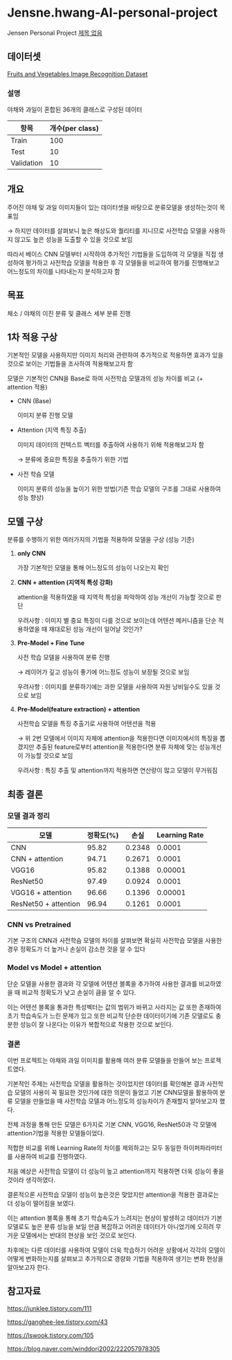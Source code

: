 # Jensne.hwang-AI-personal-project
Jensen Personal Project
[제목 없음](https://www.notion.so/1bb0c6fd68408039b58ce8c1d9614355?pvs=21)

## 데이터셋

[Fruits and Vegetables Image Recognition Dataset](https://www.kaggle.com/datasets/kritikseth/fruit-and-vegetable-image-recognition)


### 설명

야채와 과일이 혼합된 36개의 클래스로 구성된 데이터

| 항목 | 개수(per class) |
| --- | --- |
| Train | 100 |
| Test | 10 |
| Validation | 10 |

## 개요

주어진 야채 및 과일 이미지들이 있는 데이터셋을 바탕으로 분류모델을 생성하는것이 목표임

→ 하지만 데이터를 살펴보니 높은 해상도와 퀄리티를 지니므로 사전학습 모델을 사용하지 않고도 높은 성능을 도출할 수 있을 것으로 보임

따라서 베이스 CNN 모델부터 시작하여 추가적인 기법들을 도입하여 각 모델을 직접 생성하여 평가하고 사전학습 모델을 적용한 후 각 모델들을 비교하여 평가를 진행해보고 어느정도의 차이를 나타내는지 분석하고자 함

## 목표

채소 / 야채의 이진 분류 및 클래스 세부 분류 진행

## 1차 적용 구상

기본적인 모델을 사용하지만 이미지 처리와 관련하여 추가적으로 적용하면 효과가 있을것으로 보이는 기법들을 조사하여 적용해보고자 함

모델은 기본적인 CNN을 Base로 하여 사전학습 모델과의 성능 차이를 비교 (+ attention 적용)

- CNN (Base)
    
    이미지 분류 진행 모델
    
- Attention (지역 특징 추출)
    
    이미지 데이터의 컨텍스트 벡터를 추출하여 사용하기 위해 적용해보고자 함
    
    → 분류에 중요한 특징을 추출하기 위한 기법
    
- 사전 학슴 모델
    
    이미지 분류의 성능을 높이기 위한 방법(기존 학습 모델의 구조를 그대로 사용하여 성능 향상)
    

## 모델 구상

분류를 수행하기 위한 여러가지의 기법을 적용하여 모델을 구상 (성능 기준)

1. **only CNN**
    
    가장 기본적인 모델을 통해 어느정도의 성능이 나오는지 확인
    
2. **CNN + attention (지역적 특성 강화)**
    
    attention을 적용하였을 때 지역적 특성을 파악하여 성능 개선이 가능할 것으로 판단
    
    우려사항 : 이미지 별 중요 특징이 다를 것으로 보이는데 어텐션 메커니즘을 단순 적용하였을 때 재대로된 성능 개선이 일어날 것인가?
    
3. **Pre-Model + Fine Tune**
    
    사전 학습 모델을 사용하여 분류 진행
    
    → 레이어가 깊고 성능이 좋기에 어느정도 성능이 보장될 것으로 보임
    
    우려사항 : 이미지를 분류하기에는 과한 모델을 사용하여 자원 낭비일수도 있을 것으로 보임
    
4. **Pre-Model(feature extraction) + attention**
    
    사전학습 모델을 특징 추출기로 사용하여 어텐션을 적용
    
    → 위 2번 모델에서 이미지 자체에 attention을 적용한다면 이미지에서의 특징을 뽑겠지만 추출된 feature로부터 attention을 적용한다면 분류 자체에 맞는 성능개선이 가능할 것으로 보임
    
    우려사항 : 특징 추출 및 attention까지 적용하면 연산량이 많고 모델이 무거워짐
    

## 최종 결론

### 모델 결과 정리

| 모델 | 정확도(%) | 손실 | Learning Rate |
| --- | --- | --- | --- |
| CNN | 95.82 | 0.2348 | 0.0001 |
| CNN + attention | 94.71 | 0.2671 | 0.0001 |
| VGG16 | 95.82 | 0.1388 | 0.00001 |
| ResNet50 | 97.49 | 0.0924 | 0.0001 |
| VGG16 + attention | 96.66 | 0.1396 | 0.00001 |
| ResNet50 + attention | 96.94 | 0.1261 | 0.0001 |

### CNN vs Pretrained

기본 구조의 CNN과 사전학슴 모델의 차이를 살펴보면 확실히 사전학습 모델을 사용한 경우 정확도가 더 높거나 손실이 감소한 것을 알 수 있다

### Model vs Model + attention

단순 모델을 사용한 결과와 각 모델에 어텐션 블록을 추가하여 사용한 결과를 비교하였을 때 비교적 정확도가 낮고 손실이 큼을 알 수 있다.

이는 어텐션 블록을 통과한 특성벡터는 값의 범위가 바뀌고 사라지는 값 또한 존재하여 초기 학습속도가 느린 문제가 있고 또한 비교적 단순한 데이터이기에 기존 모델로도 충분한 성능이 잘 나온다는 이유가 복합적으로 작용한 것으로 보인다.

### 결론

이번 프로젝트는 야채와 과일 이미지를 활용해 여러 분류 모델들을 만들어 보는 프로젝트였다.

기본적인 주제는 사전학습 모델을 활용하는 것이었지만 데이터를 확인해본 결과 사전학습 모델의 사용이 꼭 필요한 것인가에 대한 의문이 들었고 기본 CNN모델을 활용하여 분류 모델을 만들었을 때 사전학습 모델과 어느정도의 성능차이가 존재할지 알아보고자 했다.

전체 과정을 통해 만든 모델은 6가지로 기본 CNN, VGG16, ResNet50과 각 모델에 attention기법을 적용한 모델들이었다.

적합한 비교를 위해 Learning Rate의 차이를 제외하고는 모두 동일한 하이퍼파라미터를 사용하여 비교를 진행하였다.

처음 예상은 사전학습 모델이 더 성능이 높고 attention까지 적용하면 더욱 성능이 좋을 것이라 생각하였다.

결론적으론 사전학습 모델이 성능이 높은것은 맞았지만 attention을 적용한 결과로는 더 성능이 떨어짐을 보였다.

이는 attention 블록을 통해 초기 학습속도가 느려지는 현상이 발생하고 데이터가 기본 모델로도 높은 분류 성능을 보일 만큼 복잡하고 어려운 데이터가 아니었기에 오히려 무거운 모델에서는 반대의 현상을 보인 것으로 보인다.

차후에는 다른 데이터를 사용하여 모델이 더욱 학습하기 어려운 상황에서 각각의 모델이 어떻게 변화하는지를 살펴보고 추가적으로 경량화 기법을 적용하여 생기는 변화 현상을 알아보고자 한다.

## 참고자료

https://junklee.tistory.com/111

https://ganghee-lee.tistory.com/43

https://lswook.tistory.com/105

https://blog.naver.com/winddori2002/222057978305
